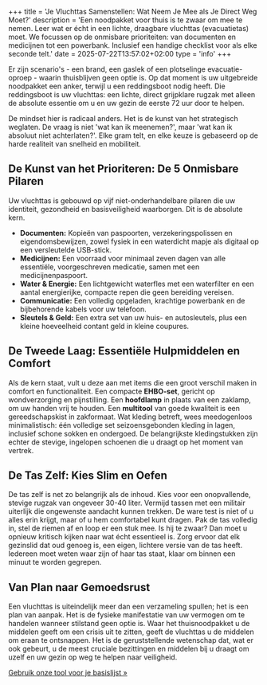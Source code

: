 +++
title = 'Je Vluchttas Samenstellen: Wat Neem Je Mee als Je Direct Weg Moet?'
description = 'Een noodpakket voor thuis is te zwaar om mee te nemen. Leer wat er écht in een lichte, draagbare vluchttas (evacuatietas) moet. We focussen op de onmisbare prioriteiten: van documenten en medicijnen tot een powerbank. Inclusief een handige checklist voor als elke seconde telt.'
date = 2025-07-22T13:57:02+02:00
type = 'info'
+++
<div class="mb-12">
    <div class="space-y-4 text-slate-600">
        <p>Er zijn scenario's - een brand, een gaslek of een plotselinge evacuatie-oproep - waarin thuisblijven geen optie is. Op dat moment is uw uitgebreide noodpakket een anker, terwijl u een reddingsboot nodig heeft. Die reddingsboot is uw vluchttas: een lichte, direct grijpklare rugzak met alleen de absolute essentie om u en uw gezin de eerste 72 uur door te helpen.</p>
        <p>De mindset hier is radicaal anders. Het is de kunst van het strategisch weglaten. De vraag is niet 'wat kan ik meenemen?', maar 'wat kan ik absoluut niet achterlaten?'. Elke gram telt, en elke keuze is gebaseerd op de harde realiteit van snelheid en mobiliteit.</p>
    </div>
</div>

<section class="mb-12">
    <h2 class="text-3xl font-bold text-slate-800 mb-4 border-l-4 border-red-500 pl-4">De Kunst van het Prioriteren: De 5 Onmisbare Pilaren</h2>
    <div class="space-y-4 text-slate-600">
        <p>Uw vluchttas is gebouwd op vijf niet-onderhandelbare pilaren die uw identiteit, gezondheid en basisveiligheid waarborgen. Dit is de absolute kern.</p>
        <ul class="list-disc list-inside space-y-3">
            <li><strong>Documenten:</strong> Kopieën van paspoorten, verzekeringspolissen en eigendomsbewijzen, zowel fysiek in een waterdicht mapje als digitaal op een versleutelde USB-stick.</li>
            <li><strong>Medicijnen:</strong> Een voorraad voor minimaal zeven dagen van alle essentiële, voorgeschreven medicatie, samen met een medicijnenpaspoort.</li>
            <li><strong>Water & Energie:</strong> Een lichtgewicht waterfles met een waterfilter en een aantal energierijke, compacte repen die geen bereiding vereisen.</li>
            <li><strong>Communicatie:</strong> Een volledig opgeladen, krachtige powerbank en de bijbehorende kabels voor uw telefoon.</li>
            <li><strong>Sleutels & Geld:</strong> Een extra set van uw huis- en autosleutels, plus een kleine hoeveelheid contant geld in kleine coupures.</li>
        </ul>
    </div>
</section>

<section class="mb-12">
    <h2 class="text-3xl font-bold text-slate-800 mb-4 border-l-4 border-red-500 pl-4">De Tweede Laag: Essentiële Hulpmiddelen en Comfort</h2>
    <div class="space-y-4 text-slate-600">
        <p>Als de kern staat, vult u deze aan met items die een groot verschil maken in comfort en functionaliteit. Een compacte <strong>EHBO-set</strong>, gericht op wondverzorging en pijnstilling. Een <strong>hoofdlamp</strong> in plaats van een zaklamp, om uw handen vrij te houden. Een <strong>multitool</strong> van goede kwaliteit is een gereedschapskist in zakformaat. Wat kleding betreft, wees meedogenloos minimalistisch: één volledige set seizoensgebonden kleding in lagen, inclusief schone sokken en ondergoed. De belangrijkste kledingstukken zijn echter de stevige, ingelopen schoenen die u draagt op het moment van vertrek.</p>
    </div>
</section>

<section class="mb-12">
    <h2 class="text-3xl font-bold text-slate-800 mb-4 border-l-4 border-red-500 pl-4">De Tas Zelf: Kies Slim en Oefen</h2>
    <div class="space-y-4 text-slate-600">
        <p>De tas zelf is net zo belangrijk als de inhoud. Kies voor een onopvallende, stevige rugzak van ongeveer 30-40 liter. Vermijd tassen met een militair uiterlijk die ongewenste aandacht kunnen trekken. De ware test is niet of u alles erin krijgt, maar of u hem comfortabel kunt dragen. Pak de tas volledig in, stel de riemen af en loop er een stuk mee. Is hij te zwaar? Dan moet u opnieuw kritisch kijken naar wat écht essentieel is. Zorg ervoor dat elk gezinslid dat oud genoeg is, een eigen, lichtere versie van de tas heeft. Iedereen moet weten waar zijn of haar tas staat, klaar om binnen een minuut te worden gegrepen.</p>
    </div>
</section>

<section class="mb-12">
    <h2 class="text-3xl font-bold text-slate-800 mb-4 border-l-4 border-red-500 pl-4">Van Plan naar Gemoedsrust</h2>
    <div class="space-y-4 text-slate-600">
        <p>Een vluchttas is uiteindelijk meer dan een verzameling spullen; het is een plan van aanpak. Het is de fysieke manifestatie van uw vermogen om te handelen wanneer stilstand geen optie is. Waar het thuisnoodpakket u de middelen geeft om een crisis uit te zitten, geeft de vluchttas u de middelen om eraan te ontsnappen. Het is de geruststellende wetenschap dat, wat er ook gebeurt, u de meest cruciale bezittingen en middelen bij u draagt om uzelf en uw gezin op weg te helpen naar veiligheid.</p>
    </div>
</section>

<div class="relative z-10 container mx-auto flex flex-col items-center justify-center">
    <a href="/noodpakket/samenstellen-noodpakket" class="inline-block btn-primary text-xl md:text-2xl font-bold py-4 px-8 rounded-full shadow-lg mt-8 hover:scale-105 transform">
        Gebruik onze tool voor je basislijst »
    </a>
</div>